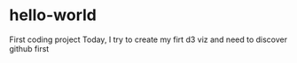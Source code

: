 # hello-world
First coding project
Today, I try to create my firt d3 viz and need to discover github first
